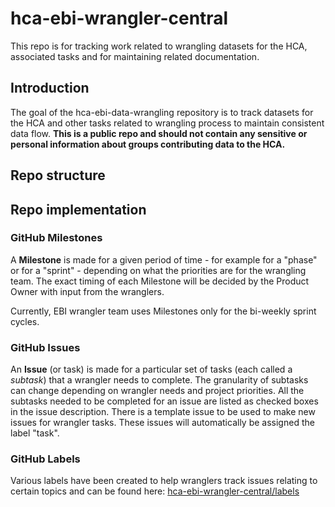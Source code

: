 # hca-ebi-wrangler-central

This repo is for tracking work related to wrangling datasets for the HCA, associated tasks and for maintaining related documentation. 


## Introduction
The goal of the hca-ebi-data-wrangling repository is to track datasets for the HCA and other tasks related to wrangling process to maintain consistent data flow. **This is a public repo and should not contain any sensitive or personal information about groups contributing data to the HCA.**


## Repo structure

## Repo implementation

### GitHub Milestones

A **Milestone** is made for a given period of time - for example for a "phase" or for a "sprint" - depending on what the priorities are for the wrangling team. The exact timing of each Milestone will be decided by the Product Owner with input from the wranglers.

Currently, EBI wrangler team uses Milestones only for the bi-weekly sprint cycles.

### GitHub Issues

An **Issue** (or task) is made for a particular set of tasks (each called a *subtask*) that a wrangler needs to complete. The granularity of subtasks can change depending on wrangler needs and project priorities. All the subtasks needed to be completed for an issue are listed as checked boxes in the issue description. There is a template issue to be used to make new issues for wrangler tasks. These issues will automatically be assigned the label "task".

### GitHub Labels

Various labels have been created to help wranglers track issues relating to certain topics and can be found here: [hca-ebi-wrangler-central/labels](https://github.com/ebi-ait/hca-ebi-wrangler-central/labels)

